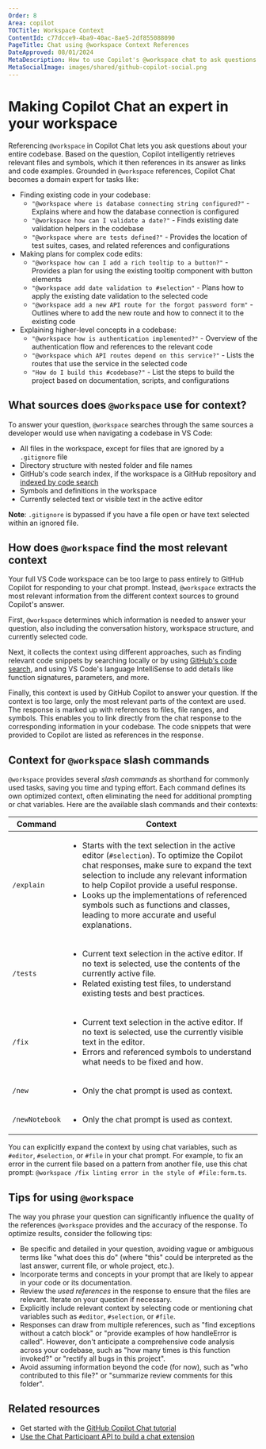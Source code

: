 ```yaml
---
Order: 8
Area: copilot
TOCTitle: Workspace Context
ContentId: c77dcce9-4ba9-40ac-8ae5-2df855088090
PageTitle: Chat using @workspace Context References
DateApproved: 08/01/2024
MetaDescription: How to use Copilot's @workspace chat to ask questions against your entire codebase.
MetaSocialImage: images/shared/github-copilot-social.png
---
```

# Making Copilot Chat an expert in your workspace

Referencing `@workspace` in Copilot Chat lets you ask questions about your entire codebase. Based on the question, Copilot intelligently retrieves relevant files and symbols, which it then references in its answer as links and code examples. Grounded in `@workspace` references, Copilot Chat becomes a domain expert for tasks like:

- Finding existing code in your codebase:
  - `"@workspace where is database connecting string configured?"` - Explains where and how the database connection is configured
  - `"@workspace how can I validate a date?"` - Finds existing date validation helpers in the codebase
  - `"@workspace where are tests defined?"` - Provides the location of test suites, cases, and related references and configurations
- Making plans for complex code edits:
  - `"@workspace how can I add a rich tooltip to a button?"` - Provides a plan for using the existing tooltip component with button elements
  - `"@workspace add date validation to #selection"` - Plans how to apply the existing date validation to the selected code
  - `"@workspace add a new API route for the forgot password form"` - Outlines where to add the new route and how to connect it to the existing code
- Explaining higher-level concepts in a codebase:
  - `"@workspace how is authentication implemented?"` - Overview of the authentication flow and references to the relevant code
  - `"@workspace which API routes depend on this service?"` - Lists the routes that use the service in the selected code
  - `"How do I build this #codebase?"` - List the steps to build the project based on documentation, scripts, and configurations

## What sources does `@workspace` use for context?

To answer your question, `@workspace` searches through the same sources a developer would use when navigating a codebase in VS Code:

- All files in the workspace, except for files that are ignored by a `.gitignore` file
- Directory structure with nested folder and file names
- GitHub's code search index, if the workspace is a GitHub repository and [indexed by code search](https://docs.github.com/en/enterprise-cloud@latest/copilot/github-copilot-enterprise/copilot-chat-in-github/using-github-copilot-chat-in-githubcom#asking-a-question-about-a-specific-repository-file-or-symbol)
- Symbols and definitions in the workspace
- Currently selected text or visible text in the active editor

**Note**: `.gitignore` is bypassed if you have a file open or have text selected within an ignored file.

## How does `@workspace` find the most relevant context

Your full VS Code workspace can be too large to pass entirely to GitHub Copilot for responding to your chat prompt. Instead, `@workspace` extracts the most relevant information from the different context sources to ground Copilot's answer.

First, `@workspace` determines which information is needed to answer your question, also including the conversation history, workspace structure, and currently selected code.

Next, it collects the context using different approaches, such as finding relevant code snippets by searching locally or by using [GitHub's code search](https://github.blog/2023-02-06-the-technology-behind-githubs-new-code-search), and using VS Code's language IntelliSense to add details like function signatures, parameters, and more.

Finally, this context is used by GitHub Copilot to answer your question. If the context is too large, only the most relevant parts of the context are used. The response is marked up with references to files, file ranges, and symbols. This enables you to link directly from the chat response to the corresponding information in your codebase. The code snippets that were provided to Copilot are listed as references in the response.

## Context for `@workspace` slash commands

`@workspace` provides several *slash commands* as shorthand for commonly used tasks, saving you time and typing effort. Each command defines its own optimized context, often eliminating the need for additional prompting or chat variables. Here are the available slash commands and their contexts:

| Command        | Context |
| -------------- | ------- |
| `/explain`     | <ul><li>Starts with the text selection in the active editor (`#selection`). To optimize the Copilot chat responses, make sure to expand the text selection to include any relevant information to help Copilot provide a useful response.</li><li>Looks up the implementations of referenced symbols such as functions and classes, leading to more accurate and useful explanations.</li></ul> |
| `/tests`       | <ul><li>Current text selection in the active editor. If no text is selected, use the contents of the currently active file.</li><li>Related existing test files, to understand existing tests and best practices.</li></ul> |
| `/fix`         | <ul><li>Current text selection in the active editor. If no text is selected, use the currently visible text in the editor.</li><li>Errors and referenced symbols to understand what needs to be fixed and how.</li></ul> |
| `/new`         | <ul><li>Only the chat prompt is used as context.</li></ul> |
| `/newNotebook` | <ul><li>Only the chat prompt is used as context.</li></ul> |

You can explicitly expand the context by using chat variables, such as `#editor`, `#selection`, or `#file` in your chat prompt. For example, to fix an error in the current file based on a pattern from another file, use this chat prompt: `@workspace /fix linting error in the style of #file:form.ts`.

## Tips for using `@workspace`

The way you phrase your question can significantly influence the quality of the references `@workspace` provides and the accuracy of the response. To optimize results, consider the following tips:

- Be specific and detailed in your question, avoiding vague or ambiguous terms like "what does this do" (where "this" could be interpreted as the last answer, current file, or whole project, etc.).
- Incorporate terms and concepts in your prompt that are likely to appear in your code or its documentation.
- Review the *used references* in the response to ensure that the files are relevant. Iterate on your question if necessary.
- Explicitly include relevant context by selecting code or mentioning chat variables such as `#editor`, `#selection`, or `#file`.
- Responses can draw from multiple references, such as "find exceptions without a catch block" or "provide examples of how handleError is called". However, don't anticipate a comprehensive code analysis across your codebase, such as "how many times is this function invoked?" or "rectify all bugs in this project".
- Avoid assuming information beyond the code (for now), such as "who contributed to this file?" or "summarize review comments for this folder".

## Related resources

- Get started with the [GitHub Copilot Chat tutorial](/docs/copilot/getting-started-chat.md)
- [Use the Chat Participant API to build a chat extension](/api/extension-guides/chat.md)
